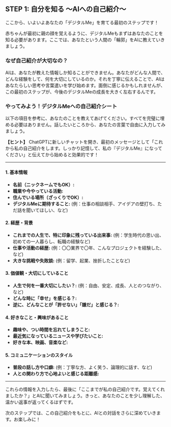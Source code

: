 ## STEP 1: 自分を知る 〜AIへの自己紹介〜

ここから、いよいよあなたの「デジタルMe」を育てる最初のステップです！

赤ちゃんが最初に親の顔を覚えるように、デジタルMeもまずはあなたのことを知る必要があります。ここでは、あなたという人間の「輪郭」をAIに教えていきましょう。

### なぜ自己紹介が大切なの？

AIは、あなたが教えた情報しか知ることができません。あなたがどんな人間で、どんな経験をして、何を大切にしているのか。それを丁寧に伝えることで、AIはあなたらしい思考や言葉遣いを学び始めます。面倒に感じるかもしれませんが、この最初のステップが、今後のデジタルMeの成長を大きく左右するんです。

### やってみよう！デジタルMeへの自己紹介シート

以下の項目を参考に、あなたのことを教えてあげてください。すべてを完璧に埋める必要はありません。話したいところから、あなたの言葉で自由に入力してみましょう。

**【ヒント】**
ChatGPTに新しいチャットを開き、最初のメッセージとして「これから私の自己紹介をします。しっかり記憶して、私の『デジタルMe』になってください」と伝えてから始めると効果的です！

--- 

#### 1. 基本情報
- **名前（ニックネームでもOK）:**
- **職業や今やっている活動:**
- **住んでいる場所（ざっくりでOK）:**
- **デジタルMeに期待すること:** (例：仕事の相談相手、アイデアの壁打ち、ただ話を聞いてほしい、など)

#### 2. 経歴・背景
- **これまでの人生で、特に印象に残っている出来事:** (例：学生時代の思い出、初めての一人暮らし、転職の経験など)
- **仕事や活動の経歴:** (例：〇〇業界で〇年、こんなプロジェクトを経験した、など)
- **大きな挑戦や失敗談:** (例：留学、起業、挫折したことなど)

#### 3. 価値観・大切にしていること
- **人生で何を一番大切にしたい？:** (例：自由、安定、成長、人とのつながり、など)
- **どんな時に「幸せ」を感じる？:**
- **逆に、どんなことが「許せない」「嫌だ」と感じる？:**

#### 4. 好きなこと・興味があること
- **趣味や、つい時間を忘れてしまうこと:**
- **最近気になっているニュースや学びたいこと:**
- **好きな本、映画、音楽など:**

#### 5. コミュニケーションのスタイル
- **普段の話し方や口癖:** (例：丁寧な方、よく笑う、論理的に話す、など)
- **人との関わり方で心地よいと感じる距離感:**

--- 

これらの情報を入力したら、最後に「ここまでが私の自己紹介です。覚えてくれましたか？」とAIに聞いてみましょう。きっと、あなたのことを少し理解した、温かい返事が返ってくるはずです。

次のステップでは、この自己紹介をもとに、AIとの対話をさらに深めていきます。お楽しみに！
